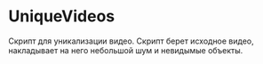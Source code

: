 # UniqueVideos
Скрипт для уникализации видео.
Скрипт берет исходное видео, накладывает на него небольшой шум и невидымые объекты.
